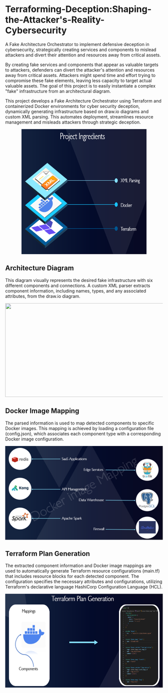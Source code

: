# Terraforming-Deception:Shaping-the-Attacker's-Reality-Cybersecurity
A Fake Architecture Orchestrator to implement defensive deception in cybersecurity, strategically creating services and components to mislead attackers and divert their attention and resources away from critical assets. 

By creating fake services and components that appear as valuable targets to attackers, defenders can divert the attacker's attention and resources away from critical assets. Attackers might spend time and effort trying to compromise these fake elements, leaving less capacity to target actual valuable assets. The goal of this project is to easily instantiate a complex "fake" infrastructure from an architectural diagram.

This project develops a Fake Architecture Orchestrator using Terraform and containerized Docker environments for cyber security deception, dynamically generating infrastructure based on draw.io diagrams and custom XML parsing. This automates deployment, streamlines resource management and misleads attackers through strategic deception.

<p align="center">
    <img src="images/project Ingredients.png", style="width: 400px; height: 400px;"/></center>
</p>

## Architecture Diagram
This diagram visually represents the desired fake infrastructure with six different  components and connections. A custom XML parser extracts component information, including names, types, and any associated attributes, from the draw.io diagram. 
<p align="center">
    <img src="images/fake architecture_small.png", style="width: 600px; height: 300px;"/></center>
</p>

## Docker Image Mapping
The parsed information is used to map detected components to specific Docker images. This mapping is achieved by loading a configuration file (config.json), which associates each component type with a corresponding Docker image configuration.
<p align="center">
    <img src="images/image mappings.png", style="width: 600px; height: 300px;"/></center>
</p>

## Terraform Plan Generation
The extracted component information and Docker image mappings are used to automatically generate Terraform resource configurations (main.tf) that includes resource blocks for each detected component. The configuration specifies the necessary attributes and configurations, utilizing Terraform's declarative language HashiCorp Configuration Language (HCL). 
<p align="center">
    <img src="images/terraform plan generation.png", style="width: 600px; height: 300px;"/></center>
</p>




